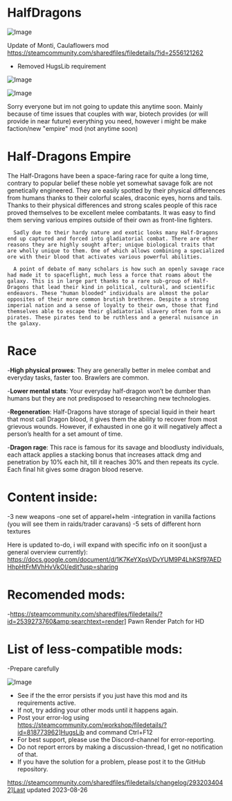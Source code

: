 # HalfDragons

![Image](https://i.imgur.com/buuPQel.png)

Update of Monti, Caulaflowers mod
https://steamcommunity.com/sharedfiles/filedetails/?id=2556121262

- Removed HugsLib requirement

![Image](https://i.imgur.com/pufA0kM.png)

	
![Image](https://i.imgur.com/Z4GOv8H.png)

Sorry everyone but im not going to update this anytime soon. Mainly because of time issues that couples with war, biotech provides (or will provide in near future) everything you need, however i might be make faction/new "empire" mod (not anytime soon)

# Half-Dragons Empire


The Half-Dragons have been a space-faring race for quite a long time, contrary to popular belief these noble yet somewhat savage folk are not genetically engineered. They are easily spotted by their physical differences from humans thanks to their colorful scales, draconic eyes, horns and tails. Thanks to their physical differences and strong scales people of this race proved themselves to be excellent melee combatants. It was easy to find them serving various empires outside of their own as front-line fighters.

      Sadly due to their hardy nature and exotic looks many Half-Dragons end up captured and forced into gladiatorial combat. There are other reasons they are highly sought after; unique biological traits that are wholly unique to them. One of which allows combining a specialized ore with their blood that activates various powerful abilities.

      A point of debate of many scholars is how such an openly savage race had made it to spaceflight, much less a force that roams about the galaxy. This is in large part thanks to a rare sub-group of Half-Dragons that lead their kind in political, cultural, and scientific endeavors. These "human blooded" individuals are almost the polar opposites of their more common brutish brethren. Despite a strong imperial nation and a sense of loyalty to their own, those that find themselves able to escape their gladiatorial slavery often form up as pirates. These pirates tend to be ruthless and a general nuisance in the galaxy.
    
# Race


-**High physical prowes**: They are generally better in melee combat and everyday tasks, faster too. Brawlers are common.

-**Lower mental stats**: Your everyday half-dragon won’t be dumber than humans but they are not predisposed to researching new technologies.

-**Regeneration**: Half-Dragons have storage of special liquid in their heart that most call Dragon blood, it gives them the ability to recover from most grievous wounds. However, if exhausted in one go it will negatively affect a person’s health for a set amount of time.


-**Dragon rage**: This race is famous for its savage and bloodlusty individuals, each attack applies a stacking bonus that increases attack dmg and penetration by 10% each hit, till it reaches 30% and then repeats its cycle. Each final hit gives some dragon blood reserve.

# Content inside:


-3 new weapons
-one set of apparel+helm
-integration in vanilla factions (you will see them in raids/trader caravans)
-5 sets of different horn textures

Here is updated to-do, i will expand with specific info on it soon(just a general overview currently):
https://docs.google.com/document/d/1K7KeYXpsVDvYUM9P4LhKSf97AEDHhpHtFrMVhHvVkOI/edit?usp=sharing

# Recomended mods:


-https://steamcommunity.com/sharedfiles/filedetails/?id=2539273760&amp;searchtext=render] Pawn Render Patch for HD 

# List of less-compatible mods:


-Prepare carefully

	
![Image](https://i.imgur.com/PwoNOj4.png)



-  See if the the error persists if you just have this mod and its requirements active.
-  If not, try adding your other mods until it happens again.
-  Post your error-log using https://steamcommunity.com/workshop/filedetails/?id=818773962]HugsLib and command Ctrl+F12
-  For best support, please use the Discord-channel for error-reporting.
-  Do not report errors by making a discussion-thread, I get no notification of that.
-  If you have the solution for a problem, please post it to the GitHub repository.


https://steamcommunity.com/sharedfiles/filedetails/changelog/2932034042]Last updated 2023-08-26
